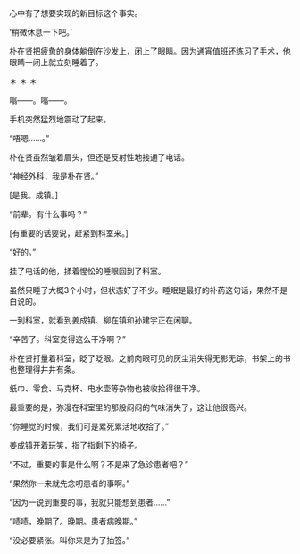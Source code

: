 心中有了想要实现的新目标这个事实。

‘稍微休息一下吧。’

朴在贤把疲惫的身体躺倒在沙发上，闭上了眼睛。因为通宵值班还练习了手术，他眼睛一闭上就立刻睡着了。

＊ ＊ ＊

嗡——。嗡——。

手机突然猛烈地震动了起来。

“唔嗯……。”

朴在贤虽然皱着眉头，但还是反射性地接通了电话。

“神经外科，我是朴在贤。”

[是我。成镇。]

“前辈。有什么事吗？”

[有重要的话要说，赶紧到科室来。]

“好的。”

挂了电话的他，揉着惺忪的睡眼回到了科室。

虽然只睡了大概3个小时，但状态好了不少。睡眠是最好的补药这句话，果然不是白说的。

一到科室，就看到姜成镇、柳在镇和孙建宇正在闲聊。

“辛苦了。科室变得这么干净啊？”

朴在贤打量着科室，眨了眨眼。之前肉眼可见的灰尘消失得无影无踪，书架上的书也整理得井井有条。

纸巾、零食、马克杯、电水壶等杂物也被收拾得很干净。

最重要的是，弥漫在科室里的那股闷闷的气味消失了，这让他很高兴。

“你睡觉的时候，我们可是累死累活地收拾了。”

姜成镇开着玩笑，指了指剩下的椅子。

“不过，重要的事是什么啊？不是来了急诊患者吧？”

“果然你一来就先念叨患者的事啊。”

“因为一说到重要的事，我就只能想到患者……”

“啧啧，晚期了。晚期。患者病晚期。”

“没必要紧张。叫你来是为了抽签。”